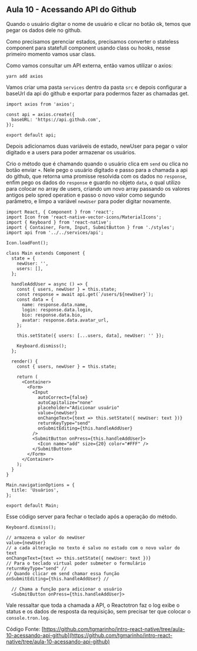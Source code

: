 ## Aula 10 - Acessando API do Github

Quando o usuário digitar o nome de usuário e clicar no botão ok, temos que pegar os dados dele no github.

Como precisamos gerenciar estados, precisamos converter o stateless component para statefull component usando class ou hooks, nesse primeiro momento vamos usar class.

Como vamos consultar um API externa, então vamos utilizar o axios:

```
yarn add axios
```

Vamos criar uma pasta `services` dentro da pasta `src` e depois configurar a baseUrl da api do github e exportar para podermos fazer as chamadas get.

```
import axios from 'axios';

const api = axios.create({
  baseURL: 'https://api.github.com',
});

export default api;
```

Depois adicionamos duas variáveis de estado, newUser para pegar o valor digitado e a users para poder armazenar os usuários.

Crio o método que é chamando quando o usuário clica em `send` ou clica no botão enviar `+`.
Nele pego o usuário digitado e passo para a chamada a api do github, que retorna uma promisse resolvida com os dados no `response`, enfim pego os dados do `response` e guardo no objeto `data`, o qual utilizo para colocar no array de users, criando um novo array passando os valores antigos pelo spred operation e passo o novo valor como segundo parâmetro, e limpo a variável `newUser` para poder digitar novamente.

```
import React, { Component } from 'react';
import Icon from 'react-native-vector-icons/MaterialIcons';
import { Keyboard } from 'react-native';
import { Container, Form, Input, SubmitButton } from './styles';
import api from '../../services/api';

Icon.loadFont();

class Main extends Component {
  state = {
    newUser: '',
    users: [],
  };

  handleAddUser = async () => {
    const { users, newUser } = this.state;
    const response = await api.get(`/users/${newUser}`);
    const data = {
      name: response.data.name,
      login: response.data.login,
      bio: response.data.bio,
      avatar: response.data.avatar_url,
    };

    this.setState({ users: [...users, data], newUser: '' });

    Keyboard.dismiss();
  };

  render() {
    const { users, newUser } = this.state;

    return (
      <Container>
        <Form>
          <Input
            autoCorrect={false}
            autoCapitalize="none"
            placeholder="Adicionar usuário"
            value={newUser}
            onChangeText={text => this.setState({ newUser: text })}
            returnKeyType="send"
            onSubmitEditing={this.handleAddUser}
          />
          <SubmitButton onPress={this.handleAddUser}>
            <Icon name="add" size={20} color="#FFF" />
          </SubmitButton>
        </Form>
      </Container>
    );
  }
}

Main.navigationOptions = {
  title: 'Usuários',
};

export default Main;
```

Esse código server para fechar o teclado após a operação do método.
```
Keyboard.dismiss();
```

```
// armazena o valor do newUser
value={newUser}
// a cada alteração no texto é salvo no estado com o novo valor do text
onChangeText={text => this.setState({ newUser: text })}
// Para o teclado virtual poder submeter o formulário
returnKeyType="send" //
// Quando clicar em send chamar essa função
onSubmitEditing={this.handleAddUser} //
```
```
  // Chama a função para adicionar o usuário
  <SubmitButton onPress={this.handleAddUser}>
```

Vale ressaltar que toda a chamada a API, o Reactotron faz o log exibe o status e os dados de resposta da requisição, sem precisar ter que colocar o `console.tron.log`.


Código Fonte: [https://github.com/tgmarinho/intro-react-native/tree/aula-10-acessando-api-github](https://github.com/tgmarinho/intro-react-native/tree/aula-10-acessando-api-github)
